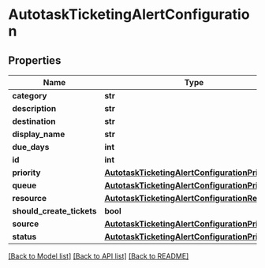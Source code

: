# AutotaskTicketingAlertConfiguration

## Properties
Name | Type | Description | Notes
------------ | ------------- | ------------- | -------------
**category** | **str** |  | [optional] 
**description** | **str** |  | [optional] 
**destination** | **str** |  | [optional] 
**display_name** | **str** |  | [optional] 
**due_days** | **int** |  | [optional] 
**id** | **int** |  | [optional] 
**priority** | [**AutotaskTicketingAlertConfigurationPriority**](AutotaskTicketingAlertConfigurationPriority.md) |  | [optional] 
**queue** | [**AutotaskTicketingAlertConfigurationPriority**](AutotaskTicketingAlertConfigurationPriority.md) |  | [optional] 
**resource** | [**AutotaskTicketingAlertConfigurationResource**](AutotaskTicketingAlertConfigurationResource.md) |  | [optional] 
**should_create_tickets** | **bool** |  | [optional] 
**source** | [**AutotaskTicketingAlertConfigurationPriority**](AutotaskTicketingAlertConfigurationPriority.md) |  | [optional] 
**status** | [**AutotaskTicketingAlertConfigurationPriority**](AutotaskTicketingAlertConfigurationPriority.md) |  | [optional] 

[[Back to Model list]](../README.md#documentation-for-models) [[Back to API list]](../README.md#documentation-for-api-endpoints) [[Back to README]](../README.md)

